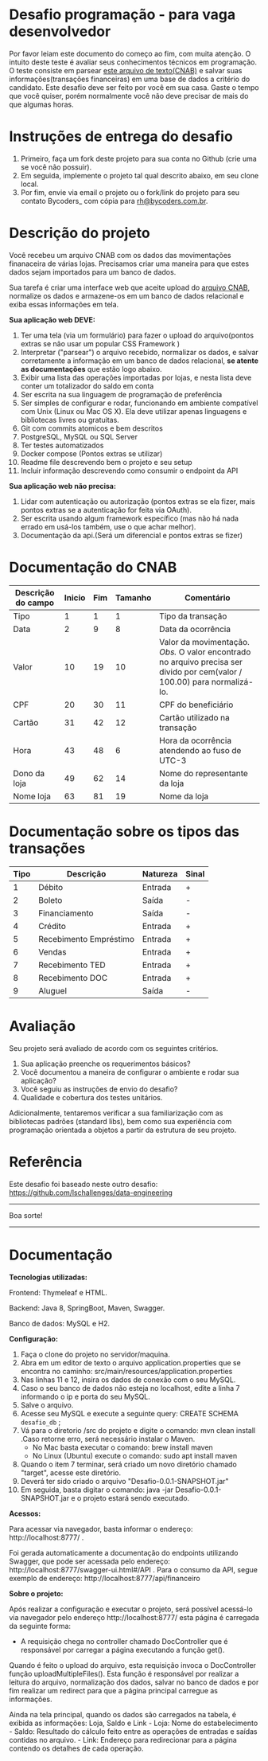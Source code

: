 # Desafio programação - para vaga desenvolvedor

Por favor leiam este documento do começo ao fim, com muita atenção.
O intuito deste teste é avaliar seus conhecimentos técnicos em programação.
O teste consiste em parsear [este arquivo de texto(CNAB)](https://github.com/ByCodersTec/desafio-ruby-on-rails/blob/master/CNAB.txt) e salvar suas informações(transações financeiras) em uma base de dados a critério do candidato.
Este desafio deve ser feito por você em sua casa. Gaste o tempo que você quiser, porém normalmente você não deve precisar de mais do que algumas horas.

# Instruções de entrega do desafio

1. Primeiro, faça um fork deste projeto para sua conta no Github (crie uma se você não possuir).
2. Em seguida, implemente o projeto tal qual descrito abaixo, em seu clone local.
3. Por fim, envie via email o projeto ou o fork/link do projeto para seu contato Bycoders_ com cópia para rh@bycoders.com.br.

# Descrição do projeto

Você recebeu um arquivo CNAB com os dados das movimentações finanaceira de várias lojas.
Precisamos criar uma maneira para que estes dados sejam importados para um banco de dados.

Sua tarefa é criar uma interface web que aceite upload do [arquivo CNAB](https://github.com/ByCodersTec/desafio-ruby-on-rails/blob/master/CNAB.txt), normalize os dados e armazene-os em um banco de dados relacional e exiba essas informações em tela.

**Sua aplicação web DEVE:**

1. Ter uma tela (via um formulário) para fazer o upload do arquivo(pontos extras se não usar um popular CSS Framework )
2. Interpretar ("parsear") o arquivo recebido, normalizar os dados, e salvar corretamente a informação em um banco de dados relacional, **se atente as documentações** que estão logo abaixo.
3. Exibir uma lista das operações importadas por lojas, e nesta lista deve conter um totalizador do saldo em conta
4. Ser escrita na sua linguagem de programação de preferência
5. Ser simples de configurar e rodar, funcionando em ambiente compatível com Unix (Linux ou Mac OS X). Ela deve utilizar apenas linguagens e bibliotecas livres ou gratuitas.
6. Git com commits atomicos e bem descritos
7. PostgreSQL, MySQL ou SQL Server
8. Ter testes automatizados
9. Docker compose (Pontos extras se utilizar)
10. Readme file descrevendo bem o projeto e seu setup
11. Incluir informação descrevendo como consumir o endpoint da API

**Sua aplicação web não precisa:**

1. Lidar com autenticação ou autorização (pontos extras se ela fizer, mais pontos extras se a autenticação for feita via OAuth).
2. Ser escrita usando algum framework específico (mas não há nada errado em usá-los também, use o que achar melhor).
3. Documentação da api.(Será um diferencial e pontos extras se fizer)

# Documentação do CNAB

| Descrição do campo  | Inicio | Fim | Tamanho | Comentário
| ------------- | ------------- | -----| ---- | ------
| Tipo  | 1  | 1 | 1 | Tipo da transação
| Data  | 2  | 9 | 8 | Data da ocorrência
| Valor | 10 | 19 | 10 | Valor da movimentação. *Obs.* O valor encontrado no arquivo precisa ser divido por cem(valor / 100.00) para normalizá-lo.
| CPF | 20 | 30 | 11 | CPF do beneficiário
| Cartão | 31 | 42 | 12 | Cartão utilizado na transação 
| Hora  | 43 | 48 | 6 | Hora da ocorrência atendendo ao fuso de UTC-3
| Dono da loja | 49 | 62 | 14 | Nome do representante da loja
| Nome loja | 63 | 81 | 19 | Nome da loja

# Documentação sobre os tipos das transações

| Tipo | Descrição | Natureza | Sinal |
| ---- | -------- | --------- | ----- |
| 1 | Débito | Entrada | + |
| 2 | Boleto | Saída | - |
| 3 | Financiamento | Saída | - |
| 4 | Crédito | Entrada | + |
| 5 | Recebimento Empréstimo | Entrada | + |
| 6 | Vendas | Entrada | + |
| 7 | Recebimento TED | Entrada | + |
| 8 | Recebimento DOC | Entrada | + |
| 9 | Aluguel | Saída | - |

# Avaliação

Seu projeto será avaliado de acordo com os seguintes critérios.

1. Sua aplicação preenche os requerimentos básicos?
2. Você documentou a maneira de configurar o ambiente e rodar sua aplicação?
3. Você seguiu as instruções de envio do desafio?
4. Qualidade e cobertura dos testes unitários.

Adicionalmente, tentaremos verificar a sua familiarização com as bibliotecas padrões (standard libs), bem como sua experiência com programação orientada a objetos a partir da estrutura de seu projeto.

# Referência

Este desafio foi baseado neste outro desafio: https://github.com/lschallenges/data-engineering

---

Boa sorte!

---

# Documentação

**Tecnologias utilizadas:**

Frontend: Thymeleaf e HTML.

Backend: Java 8, SpringBoot, Maven, Swagger.

Banco de dados: MySQL e H2.

**Configuração:**

1. Faça o clone do projeto no servidor/maquina.
2. Abra em um editor de texto o arquivo application.properties que se encontra no caminho: src/main/resources/application.properties
3. Nas linhas 11 e 12, insira os dados de conexão com o seu MySQL. 
4. Caso o seu banco de dados não esteja no localhost, edite a linha 7 informando o ip e porta do seu MySQL.
5. Salve o arquivo.
6. Acesse seu MySQL e execute a seguinte query: CREATE SCHEMA `desafio_db` ;
7. Vá para o diretorio /src do projeto e digite o comando: mvn clean install .Caso retorne erro, será necessário instalar o Maven. 
    - No Mac basta executar o comando: brew install maven
    - No Linux (Ubuntu) execute o comando: sudo apt install maven
8. Quando o item 7 terminar, será criado um novo diretório chamado "target", acesse este diretório.
9. Deverá ter sido criado o arquivo "Desafio-0.0.1-SNAPSHOT.jar"
10. Em seguida, basta digitar o comando: java -jar Desafio-0.0.1-SNAPSHOT.jar e o projeto estará sendo executado.

**Acessos:**

Para acessar via navegador, basta informar o endereço: http://localhost:8777/ .

Foi gerada automaticamente a documentação do endpoints utilizando Swagger, que pode ser acessada pelo endereço: http://localhost:8777/swagger-ui.html#/API .
Para o consumo da API, segue exemplo de endereço: http://localhost:8777/api/financeiro 

**Sobre o projeto:**

Após realizar a configuração e executar o projeto, será possível acessá-lo via navegador pelo endereço http://localhost:8777/ esta página é carregada da seguinte forma:
 - A requisição chega no controller chamado DocController que é responsável por carregar a página executando a função get().

Quando é feito o upload do arquivo, esta requisição invoca o DocController função uploadMultipleFiles(). Esta função é responsável por realizar a leitura do arquivo, normalização dos dados, salvar no banco de dados e por fim realizar um redirect para que a página principal carregue as informações.

Ainda na tela principal, quando os dados são carregados na tabela, é exibida as informações: Loja, Saldo e Link 
    - Loja: Nome do estabelecimento
    - Saldo: Resultado do cálculo feito entre as operações de entradas e saídas contidas no arquivo.
    - Link: Endereço para redirecionar para a página contendo os detalhes de cada operação.



